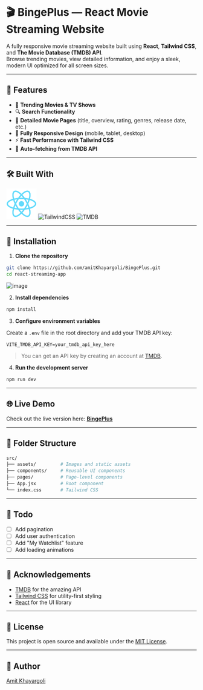 # 🎬 BingePlus — React Movie Streaming Website

A fully responsive movie streaming website built using **React**, **Tailwind CSS**, and **The Movie Database (TMDB) API**.  
Browse trending movies, view detailed information, and enjoy a sleek, modern UI optimized for all screen sizes.

---

## 🚀 Features

- 🎥 **Trending Movies & TV Shows**
- 🔍 **Search Functionality**
- 📝 **Detailed Movie Pages** (title, overview, rating, genres, release date, etc.)
- 📱 **Fully Responsive Design** (mobile, tablet, desktop)
- ⚡ **Fast Performance with Tailwind CSS**
- 🔄 **Auto-fetching from TMDB API**

---

## 🛠️ Built With

<p align="left">
  <img src="https://raw.githubusercontent.com/devicons/devicon/master/icons/react/react-original.svg" alt="React" width="80"/>
  <img src="https://upload.wikimedia.org/wikipedia/commons/thumb/d/d5/Tailwind_CSS_Logo.svg/2560px-Tailwind_CSS_Logo.svg.png" alt="TailwindCSS" width="80"/>
  <img src="https://explinks-prod-apis.oss-cn-beijing.aliyuncs.com/apiDefaultIconADI2024062845670904ff61.png" alt="TMDB" width="80"/>
</p>

---

## 🔧 Installation

1. **Clone the repository**

```bash
git clone https://github.com/amitKhayargoli/BingePlus.git
cd react-streaming-app
````

<img width="3072" height="1920" alt="image" src="https://github.com/user-attachments/assets/f70adbb4-f486-4559-8292-c418d0cea846" />

2. **Install dependencies**

```bash
npm install
```

3. **Configure environment variables**

Create a `.env` file in the root directory and add your TMDB API key:

```env
VITE_TMDB_API_KEY=your_tmdb_api_key_here
```

> You can get an API key by creating an account at [TMDB](https://www.themoviedb.org/).

4. **Run the development server**

```bash
npm run dev
```

---

## 🌐 Live Demo

Check out the live version here: **[BingePlus](https://bingeplus.netlify.app/)**

---

## 📁 Folder Structure

```bash
src/
├── assets/         # Images and static assets
├── components/     # Reusable UI components
├── pages/          # Page-level components
├── App.jsx         # Root component
└── index.css       # Tailwind CSS
```

---

## 📌 Todo

* [ ] Add pagination
* [ ] Add user authentication
* [ ] Add "My Watchlist" feature
* [ ] Add loading animations

---

## 🙌 Acknowledgements

* [TMDB](https://www.themoviedb.org/) for the amazing API
* [Tailwind CSS](https://tailwindcss.com/) for utility-first styling
* [React](https://reactjs.org/) for the UI library

---

## 📄 License

This project is open source and available under the [MIT License](LICENSE).

---

## 👤 Author

[Amit Khayargoli](https://github.com/amitKhayargoli)
